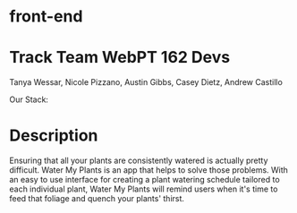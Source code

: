 # front-end

# Track Team WebPT 162 Devs 
Tanya Wessar, Nicole Pizzano, Austin Gibbs,
Casey Dietz, Andrew Castillo


Our Stack: 

# Description
Ensuring that all your plants are consistently watered is actually pretty difficult. Water My Plants is an app that helps to solve those problems. 
With an easy to use interface for creating a plant watering schedule tailored to each individual plant, Water My Plants will remind users when it's time to feed that foliage and quench your plants' thirst.
